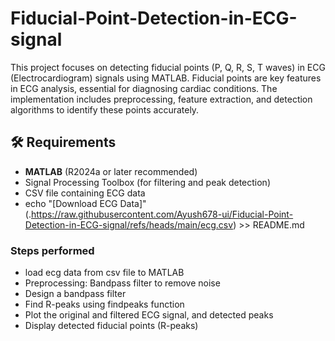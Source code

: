 # Fiducial-Point-Detection-in-ECG-signal
This project focuses on detecting fiducial points (P, Q, R, S, T waves) in ECG (Electrocardiogram) signals using MATLAB. Fiducial points are key features in ECG analysis, essential for diagnosing cardiac conditions. The implementation includes preprocessing, feature extraction, and detection algorithms to identify these points accurately.
## 🛠️ Requirements

- **MATLAB** (R2024a or later recommended)
- Signal Processing Toolbox (for filtering and peak detection)
- CSV file containing ECG data
- echo "[Download ECG Data]"(.https://raw.githubusercontent.com/Ayush678-ui/Fiducial-Point-Detection-in-ECG-signal/refs/heads/main/ecg.csv) >> README.md
### Steps performed

- load ecg data from csv file to MATLAB
- Preprocessing: Bandpass filter to remove noise
- Design a bandpass filter
- Find R-peaks using findpeaks function
- Plot the original and filtered ECG signal, and detected peaks
- Display detected fiducial points (R-peaks)
